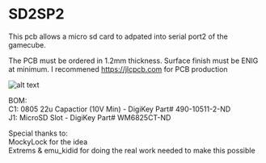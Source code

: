# SD2SP2

This pcb allows a micro sd card to adpated into serial port2 of the gamecube.

The PCB must be ordered in 1.2mm thickness. Surface finish must be ENIG at minimum.  I recommened https://jlcpcb.com for PCB production

![alt text](https://github.com/citrus3000psi/SD2SP2/blob/master/Assets/insert2.jpg?raw=true "SD2SP2")



BOM:  
C1: 0805 22u Capactior (10V Min) - DigiKey Part# 490-10511-2-ND  
J1: MicroSD Slot - DigiKey Part# WM6825CT-ND  

Special thanks to:  
MockyLock for the idea  
Extrems & emu_kidid for doing the real work needed to make this possible

